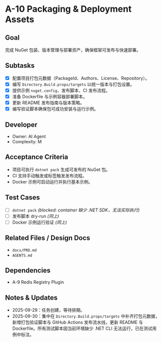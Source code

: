 # A-10 Packaging & Deployment Assets

## Goal
完成 NuGet 包装、版本管理与部署资产，确保框架可发布与快速部署。

## Subtasks
- [x] 配置项目打包元数据（PackageId、Authors、License、Repository）。
- [x] 编写 `Directory.Build.props/targets` 以统一版本与打包设置。
- [x] 提供示例 `nuget.config`、发布脚本、CI 发布流程。
- [x] 准备 Dockerfile 与示例容器部署脚本。
- [x] 更新 README 发布指南与版本策略。
- [x] 编写验证脚本确保包可成功安装与运行示例。

## Developer
- Owner: AI Agent
- Complexity: M

## Acceptance Criteria
- 项目可执行 `dotnet pack` 生成可发布的 NuGet 包。
- CI 支持手动触发或标签触发发布流程。
- Docker 示例可启动运行并执行基本示例。

## Test Cases
- [ ] `dotnet pack` *(blocked: container 缺少 .NET SDK，无法实际执行)*
- [ ] 发布脚本 dry-run *(同上)*
- [ ] Docker 示例运行验证 *(同上)*

## Related Files / Design Docs
- `docs/PRD.md`
- `AGENTS.md`

## Dependencies
- A-9 Redis Registry Plugin

## Notes & Updates
- 2025-09-29：任务创建，等待排期。
- 2025-09-30：集中在 `Directory.Build.props/targets` 中补齐打包元数据，新增打包验证脚本与 GitHub Actions 发布流水线，更新 README 与 Dockerfile。所有测试脚本因当前环境缺少 .NET CLI 无法运行，已在测试用例中标注。
